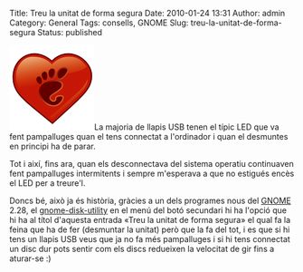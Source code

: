 Title: Treu la unitat de forma segura
Date: 2010-01-24 13:31
Author: admin
Category: General
Tags: consells, GNOME
Slug: treu-la-unitat-de-forma-segura
Status: published

[<img src="./wp-content/uploads/2007/12/gnomelovelogo.png" title="logotip del GNOME Love" class="alignright size-full wp-image-259" width="150" height="150" />](http://gil.badall.net/wp-content/uploads/2007/12/gnomelovelogo.png)La majoria de llapis USB tenen el típic LED que va fent pampalluges quan el tens connectat a l'ordinador i quan el desmuntes en principi ha de parar.

Tot i així, fins ara, quan els desconnectava del sistema operatiu continuaven fent pampalluges intermitents i sempre m'esperava a que no estigués encès el LED per a treure'l.

Doncs bé, això ja és història, gràcies a un dels programes nous del [GNOME](http://www.gnome.org "Lloc web del projecte d'escriptori lliure GNOME") 2.28, el [gnome-disk-utility](http://git.gnome.org/browse/gnome-disk-utility/ "Dipòsit on hi ha el codi del gnome-disk-utility") en el menú del botó secundari hi ha l'opció que hi ha al títol d'aquesta entrada «Treu la unitat de forma segura» el qual fa la feina que ha de fer (desmuntar la unitat) però que la fa del tot, i es que si hi tens un llapis USB veus que ja no fa més pampalluges i si hi tens connectat un disc dur pots sentir com els discs redueixen la velocitat de gir fins a aturar-se :)
